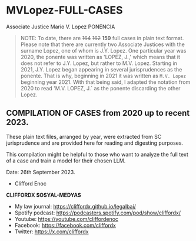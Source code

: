 # MVLopez-FULL-CASES
Associate Justice Mario V. Lopez PONENCIA

> NOTE: To date, there are ~~164~~ ~~162~~ **159** full cases in plain text format. Please note that there are currently two Associate Justices with the surname Lopez, one of whom is J.Y. Lopez.
> One particular year was 2020, the ponente was written as 'LOPEZ, J.,' which means that it does not refer to J.Y. Lopez, but rather to M.V. Lopez. Starting in 2021, J.Y. Lopez began appearing in several jurisprudences as the ponente. That is why, beginning in 2021 it was written as `M.V. Lopez` beginning year 2021. With that being said, I adapted the notation from 2020 to read 'M.V. LOPEZ, J.` as the ponente discarding the other Lopez.

## COMPILATION OF CASES from 2020 up to recent 2023.

These plain text files, arranged by year, were extracted from SC jurisprudence and are provided here for reading and digesting purposes.

This compilation might be helpful to those who want to analyze the full text of a case and train a model for their chosen LLM.

Date: 26th September 2023.

- Clifford Enoc

**CLIFFORDX SOSYAL-MEDYAS**
- My law journal: https://cliffordx.github.io/legalbai/
- Spotify podcast: https://podcasters.spotify.com/pod/show/cliffordx/
- Youtube: https://youtube.com/cliffordenoc
- Facebook: https://facebook.com/cliffordx
- Twitter: https://x.com/cliffordx
